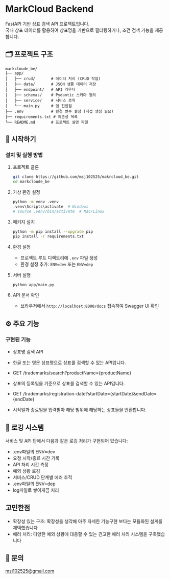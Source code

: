 # MarkCloud Backend

FastAPI 기반 상표 검색 API 프로젝트입니다.  
국내 상표 데이터를 활용하여 상표명을 기반으로 필터링하거나, 조건 검색 기능을 제공합니다.

## 🗂 프로젝트 구조

```
markcloude_be/
├── app/
│   ├── crud/       # 데이터 처리 (CRUD 작업)
│   ├── data/       # JSON 샘플 데이터 저장
│   ├── endpoint/   # API 라우터
│   ├── schemas/    # Pydantic 스키마 정의
│   ├── service/    # 서비스 로직
│   └── main.py     # 앱 진입점
├── .env            # 환경 변수 설정 (직접 생성 필요)
├── requirements.txt # 의존성 목록
└── README.md       # 프로젝트 설명 파일
```

## 🚀 시작하기

### 설치 및 실행 방법

1. 프로젝트 클론
   ```bash
   git clone https://github.com/msj102525/makrcloud_be.git
   cd markcloude_be
   ```

2. 가상 환경 설정
   ```bash
   python -m venv .venv
   .venv\Scripts\activate  # Windows
   # source .venv/bin/activate  # Mac/Linux
   ```

3. 패키지 설치
   ```bash
   python -m pip install --upgrade pip
   pip install -r requirements.txt
   ```

4. 환경 설정
   - 프로젝트 루트 디렉토리에 `.env` 파일 생성
   - 환경 설정 추가: `ENV=dev` 또는 `ENV=dep`

5. 서버 실행
   ```bash
   python app/main.py
   ```

6. API 문서 확인
   - 브라우저에서 `http://localhost:8000/docs` 접속하여 Swagger UI 확인

## ⚙️ 주요 기능

### 구현된 기능
- 상표명 검색 API
- 한글 또는 영문 상표명으로 상표를 검색할 수 있는 API입니다.
- GET /trademarks/search?productName={productName}

- 상표의 등록일을 기준으로 상표를 검색할 수 있는 API입니다.
- GET /trademarks/registration-date?startDate={startDate}&endDate={endDate}
- 시작일과 종료일을 입력받아 해당 범위에 해당하는 상표들을 반환합니다.

## 🔧 로깅 시스템

서비스 및 API 단에서 다음과 같은 로깅 처리가 구현되어 있습니다:
- .env파일의 ENV=dev 
- 요청 시작/종료 시간 기록
- API 처리 시간 측정
- 예외 상황 로깅
- 서비스/CRUD 단계별 에러 추적
- .env파일의 ENV=dep
- log파일로 쌓이게끔 처리

## 고민한점
- 확장성 있는 구조: 확장성을 생각해 아주 자세한 기능구현 보다는 모듈화된 설계를 채택했습니다
- 에러 처리: 다양한 예외 상황에 대응할 수 있는 견고한 에러 처리 시스템을 구축했습니다

## 💬 문의
msj102525@gmail.com
